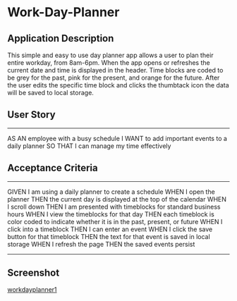 # Work-Day-Planner

## Application Description

This simple and easy to use day planner app allows a user to plan their entire workday, from 8am-6pm. When the app opens or refreshes the current date and time is displayed in the header. Time blocks are coded to be grey for the past, pink for the present, and orange for the future. After the user edits the specific time block and clicks the thumbtack icon the data will be saved to local storage. 

## User Story

---
AS AN employee with a busy schedule
I WANT to add important events to a daily planner
SO THAT I can manage my time effectively


## Acceptance Criteria
---
GIVEN I am using a daily planner to create a schedule
WHEN I open the planner
THEN the current day is displayed at the top of the calendar
WHEN I scroll down
THEN I am presented with timeblocks for standard business hours
WHEN I view the timeblocks for that day
THEN each timeblock is color coded to indicate whether it is in the past, present, or future
WHEN I click into a timeblock
THEN I can enter an event
WHEN I click the save button for that timeblock
THEN the text for that event is saved in local storage
WHEN I refresh the page
THEN the saved events persist

---
## Screenshot

[workdayplanner1](https://user-images.githubusercontent.com/91864476/144141254-2b1f733f-eee7-4715-8393-fc5f161396ff.PNG)




